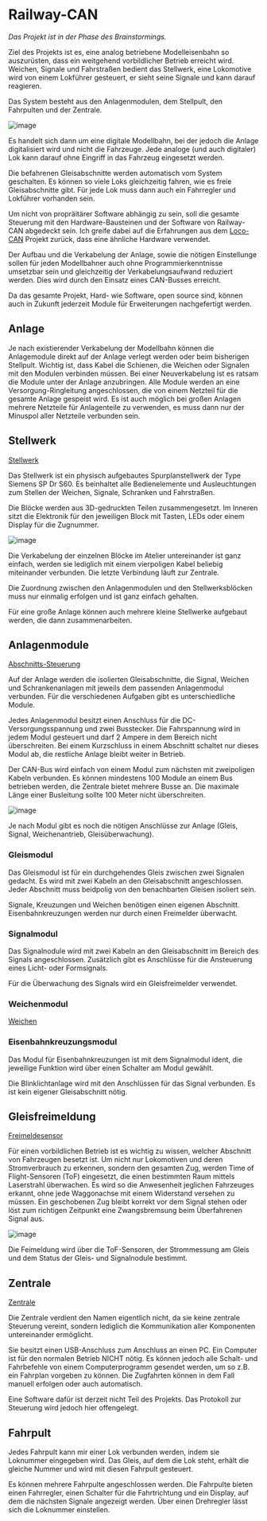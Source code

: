 # Railway-CAN
*Das Projekt ist in der Phase des Brainstormings.*

Ziel des Projekts ist es, eine analog betriebene Modelleisenbahn so auszurüsten, dass ein weitgehend vorbildlicher Betrieb erreicht wird. Weichen, Signale und Fahrstraßen bedient das Stellwerk, eine Lokomotive wird von einem Lokführer gesteuert, er sieht seine Signale und kann darauf reagieren.

Das System besteht aus den Anlagenmodulen, dem Stellpult, den Fahrpulten und der Zentrale.

![image](images/Railway_CAN.jpg)

Es handelt sich dann um eine digitale Modellbahn, bei der jedoch die Anlage digitalisiert wird und nicht die Fahrzeuge. Jede analoge (und auch digitaler) Lok kann darauf ohne Eingriff in das Fahrzeug eingesetzt werden.

Die befahrenen Gleisabschnitte werden automatisch vom System geschalten. Es können so viele Loks gleichzeitig fahren, wie es freie Gleisabschnitte gibt. Für jede Lok muss dann auch ein Fahrregler und Lokführer vorhanden sein.

Um nicht von propräitärer Software abhängig zu sein, soll die gesamte Steuerung mit den Hardware-Bausteinen und der Software von Railway-CAN abgedeckt sein. Ich greife dabei auf die Erfahrungen aus dem [Loco-CAN](https://github.com/loco-can) Projekt zurück, dass eine ähnliche Hardware verwendet.

Der Aufbau und die Verkabelung der Anlage, sowie die nötigen Einstellunge sollen für jeden Modellbahner auch ohne Programmierkenntnisse umsetzbar sein und gleichzeitig der Verkabelungsaufwand reduziert werden. Dies wird durch den Einsatz eines CAN-Busses erreicht.

Da das gesamte Projekt, Hard- wie Software, open source sind, können auch in Zukunft jederzeit Module für Erweiterungen nachgefertigt werden. 

## Anlage
Je nach existierender Verkabelung der Modellbahn können die Anlagemodule direkt auf der Anlage verlegt werden oder beim bisherigen Stellpult. Wichtig ist, dass Kabel die Schienen, die Weichen oder Signalen mit den Modulen verbinden müssen. Bei einer Neuverkabelung ist es ratsam die Module unter der Anlage anzubringen. Alle Module werden an eine Versorgung-Ringleitung angeschlossen, die von einem Netzteil für die gesamte Anlage gespeist wird. Es ist auch möglich bei großen Anlagen mehrere Netzteile für Anlagenteile zu verwenden, es muss dann nur der Minuspol aller Netzteile verbunden sein.

## Stellwerk
[Stellwerk](docs/signal_box.md)

Das Stellwerk ist ein physisch aufgebautes Spurplanstellwerk der Type Siemens SP Dr S60. Es beinhaltet alle Bedienelemente und Ausleuchtungen zum Stellen der Weichen, Signale, Schranken und Fahrstraßen.

Die Blöcke werden aus 3D-gedruckten Teilen zusammengesetzt. Im Inneren sitzt die Elektronik für den jeweiligen Block mit Tasten, LEDs oder einem Display für die Zugnummer.

![image](images/RCAN_SPDrS60_3d_printing.jpg)

Die Verkabelung der einzelnen Blöcke im Atelier untereinander ist ganz einfach, werden sie lediglich mit einem vierpoligen Kabel beliebig miteinander verbunden. Die letzte Verbindung läuft zur Zentrale.

Die Zuordnung zwischen den Anlagenmodulen und den Stellwerksblöcken muss nur einmalig erfolgen und ist ganz einfach gehalten.

Für eine große Anlage können auch mehrere kleine Stellwerke aufgebaut werden, die dann zusammenarbeiten.

## Anlagenmodule
[Abschnitts-Steuerung](docs/section_controller.md)

Auf der Anlage werden die isolierten Gleisabschnitte, die Signal, Weichen und Schrankenanlagen mit jeweils dem passenden Anlagenmodul verbunden. Für die verschiedenen Aufgaben gibt es unterschiedliche Module.

Jedes Anlagenmodul besitzt einen Anschluss für die DC-Versorgungsspannung und zwei Busstecker. Die Fahrspannung wird in jedem Modul gesteuert und darf 2 Ampere in dem Bereich nicht überschreiten. Bei einem Kurzschluss in einem Abschnitt schaltet nur dieses Modul ab, die restliche Anlage bleibt weiter in Betrieb.

Der CAN-Bus wird einfach von einem Modul zum nächsten mit zweipoligen Kabeln verbunden. Es können mindestens 100 Module an einem Bus betrieben werden, die Zentrale bietet mehrere Busse an. Die maximale Länge einer Busleitung sollte 100 Meter nicht überschreiten.

![image](images/RCQN_modules.jpg)

Je nach Modul gibt es noch die nötigen Anschlüsse zur Anlage (Gleis, Signal, Weichenantrieb, Gleisüberwachung).

### Gleismodul
Das Gleismodul ist für ein durchgehendes Gleis zwischen zwei Signalen gedacht. Es wird mit zwei Kabeln an den Gleisabschnitt angeschlossen. Jeder Abschnitt muss beidpolig von den benachbarten Gleisen isoliert sein. 

Signale, Kreuzungen und Weichen benötigen einen eigenen Abschnitt. Eisenbahnkreuzungen werden nur durch einen Freimelder überwacht.

### Signalmodul
Das Signalnodule wird mit zwei Kabeln an den Gleisabschnitt im Bereich des Signals angeschlossen. Zusätzlich gibt es Anschlüsse für die Ansteuerung eines Licht- oder Formsignals.

Für die Überwachung des Signals wird ein Gleisfreimelder verwendet.

### Weichenmodul
[Weichen](docs/switch.md)

### Eisenbahnkreuzungsmodul
Das Modul für Eisenbahnkreuzungen ist mit dem Signalmodul ident, die jeweilige Funktion wird über einen Schalter am Modul gewählt. 

Die Blinklichtanlage wird mit den Anschlüssen für das Signal verbunden. Es ist kein eigener Gleisabschnitt nötig.

## Gleisfreimeldung
[Freimeldesensor](docs/sensor.md)

Für einen vorbildlichen Betrieb ist es wichtig zu wissen, welcher Abschnitt von Fahrzeugen besetzt ist. Um nicht nur Lokomotiven und deren Stromverbrauch zu erkennen, sondern den gesamten Zug, werden Time of Flight-Sensoren (ToF) eingesetzt, die einen bestimmten Raum mittels Laserstrahl überwachen. Es wird so die Anwesenheit jeglichen Fahrzeuges erkannt, ohne jede Waggonachse mit einem Widerstand versehen zu müssen. Ein geschobenen Zug bleibt korrekt vor dem Signal stehen oder löst zum richtigen Zeitpunkt eine Zwangsbremsung beim Überfahrenen Signal aus.

![image](images/RCAN_SPDrS60_3d_printing.jpg)

Die Feimeldung wird über die ToF-Sensoren, der Strommessung am Gleis und dem Status der Gleis- und Signalnodule bestimmt.

## Zentrale
[Zentrale](docs/central.md)

Die Zentrale verdient den Namen eigentlich nicht, da sie keine zentrale Steuerung vereint, sondern lediglich die Kommunikation aller Komponenten untereinander ermöglicht. 

Sie besitzt einen USB-Anschluss zum Anschluss an einen PC. Ein Computer ist für den normalen Betrieb NICHT nötig. Es können jedoch alle Schalt- und Fahrbefehle von einem Computerprogramm gesendet werden, um so z.B. ein Fahrplan vorgeben zu können. Die Zugfahrten können in dem Fall manuell erfolgen oder auch automatisch.

Eine Software dafür ist derzeit nicht Teil des Projekts. Das Protokoll zur Steuerung wird jedoch hier offengelegt.

## Fahrpult
Jedes Fahrpult kann mir einer Lok verbunden werden, indem sie Loknummer eingegeben wird. Das Gleis, auf dem die Lok steht, erhält die gleiche Nummer und wird mit diesen Fahrpult gesteuert.

Es können mehrere Fahrpulte angeschlossen werden. Die Fahrpulte bieten einen Fahrregler, einen Schalter für die Fahrtrichtung und ein Display, auf dem die nächsten Signale angezeigt werden. Über einen Drehregler lässt sich die Loknummer einstellen.

